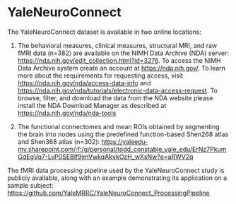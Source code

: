 # YaleNeuroConnect

The YaleNeuroConnect dataset is available in two online locations: 

1. The behavioral measures, clinical measures, structural MRI, and raw fMRI data (n=382) are available on the NIMH Data Archive (NDA) server: https://nda.nih.gov/edit_collection.html?id=3276.
   To access the NIMH Data Archive system create an account at https://nda.nih.gov/. To learn more about the requirements for requesting access, visit https://nda.nih.gov/nda/access-data-info and https://nda.nih.gov/nda/tutorials/electronic-data-access-request. To browse, filter, and download the data from the NDA website please install the NDA Download Manager as described at https://nda.nih.gov/nda/nda-tools

3. The functional connectomes and mean ROIs obtained by segmenting the brain into nodes using the predefined function-based Shen268 atlas and Shen368 atlas (n=302): https://yaleedu-my.sharepoint.com/:f:/g/personal/todd_constable_yale_edu/ErNz7PkumGdEgVq7-LvP0SEBlf9jmVwkqAkvkOzH_wXsNw?e=aRWV2q


The fMRI data processing pipeline used by the YaleNeuroConnect study is publicly available, along with an example demonstrating its application on a sample subject: https://github.com/YaleMRRC/YaleNeuroConnect_ProcessingPipeline 







